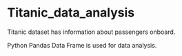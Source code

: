 # Titanic_data_analysis
Titanic dataset has information about passengers onboard.

Python Pandas Data Frame is used for data analysis. 
